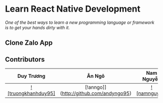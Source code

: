 # Learn React Native Development

_One of the best ways to learn a new programming language or framework is to get your hands dirty with it._

## Clone Zalo App


## Contributors
|                  Duy Trương                     |            Ân Ngô                     |           Nam Nguyễn                |
| :---------------------------------------------: | :-----------------------------------: | :---------------------------------: |
| [![truongkhanhduy95]](http://github.com/truongkhanhduy95) | [!anngo]](http://github.com/andyngo95) | [![namnguyen]](http://github.com/QuocNamIT1) |
